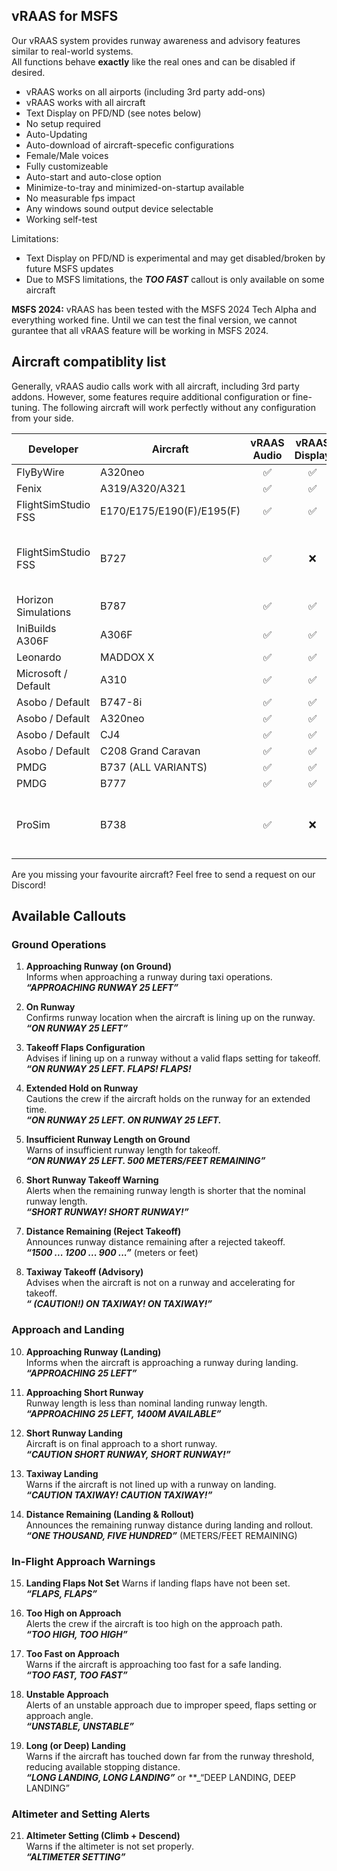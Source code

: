 ## vRAAS for MSFS

Our vRAAS system provides runway awareness and advisory features similar to real-world systems.  
All functions behave **exactly** like the real ones and can be disabled if desired.

- vRAAS works on all airports (including 3rd party add-ons)
- vRAAS works with all aircraft
- Text Display on PFD/ND (see notes below)
- No setup required
- Auto-Updating
- Auto-download of aircraft-specefic configurations
- Female/Male voices
- Fully customizeable
- Auto-start and auto-close option
- Minimize-to-tray and minimized-on-startup available
- No measurable fps impact
- Any windows sound output device selectable
- Working self-test

Limitations:
- Text Display on PFD/ND is experimental and may get disabled/broken by future MSFS updates
- Due to MSFS limitations, the **_TOO FAST_** callout is only available on some aircraft

**MSFS 2024:**
vRAAS has been tested with the MSFS 2024 Tech Alpha and everything worked fine.
Until we can test the final version, we cannot gurantee that all vRAAS feature will be working in MSFS 2024.

## Aircraft compatiblity list

Generally, vRAAS audio calls work with all aircraft, including 3rd party addons.
However, some features require additional configuration or fine-tuning.
The following aircraft will work perfectly without any configuration from your side.

| Developer                 | Aircraft                   	| vRAAS Audio 	| vRAAS Display 	| "TOO FAST" 	| NOTE 	|
|---------------------------|----------------------------|:----------:|:------------:|:----------:|------|
| FlyByWire                   | A320neo                    |      ✅     	|       ✅      	|      ❌     	|      	|
| Fenix                       | A319/A320/A321             |      ✅     	|       ✅      	|      ❌     	|      	|
| FlightSimStudio FSS         | E170/E175/E190(F)/E195(F)  |      ✅     	|       ✅      	|      ✅     	|      	|
| FlightSimStudio FSS         | B727                       |      ✅     	|       ❌      	|      ❌     	|No displays to show vRAAS Text|
| Horizon Simulations         | B787                       |      ✅     	|       ✅      	|      ✅     	|      	|
| IniBuilds A306F             | A306F                      |      ✅     	|       ✅      	|      ❌     	|      	|
| Leonardo                    | MADDOX X                   |      ✅     	|       ✅      	|      ✅     	|      	|
| Microsoft / Default         | A310                       |      ✅     	|       ✅      	|      ❌     	|      	|
| Asobo / Default             | B747-8i                    |      ✅     	|       ✅      	|      ❌     	|      	|
| Asobo / Default             | A320neo                    |      ✅     	|       ✅      	|      ❌     	|      	|
| Asobo / Default             | CJ4                        |      ✅     	|       ✅      	|      ❌     	|      	|
| Asobo / Default             | C208 Grand Caravan         |      ✅     	|       ✅      	|      ❌     	|      	|
| PMDG                        | B737 (ALL VARIANTS)        |      ✅     	|       ✅      	|      ✅     	|      	|
| PMDG                        | B777                       |      ✅     	|       ✅      	|      ✅     	|      	|
| ProSim                      | B738                       |      ✅     	|       ❌      	|      ❌     	|vRAAS cannot access ProSim Display|

Are you missing your favourite aircraft? Feel free to send a request on our Discord!

## Available Callouts

### Ground Operations

1. **Approaching Runway (on Ground)**  
   Informs when approaching a runway during taxi operations.  
   **_“APPROACHING RUNWAY 25 LEFT”_**

2. **On Runway**  
   Confirms runway location when the aircraft is lining up on the runway.  
   **_“ON RUNWAY 25 LEFT”_**

3. **Takeoff Flaps Configuration**  
   Advises if lining up on a runway without a valid flaps setting for takeoff.  
   **_“ON RUNWAY 25 LEFT. FLAPS! FLAPS!_**

4. **Extended Hold on Runway**  
   Cautions the crew if the aircraft holds on the runway for an extended time.  
   **_“ON RUNWAY 25 LEFT. ON RUNWAY 25 LEFT._**

5. **Insufficient Runway Length on Ground**  
   Warns of insufficient runway length for takeoff.   
   **_“ON RUNWAY 25 LEFT. 500 METERS/FEET REMAINING”_**

6. **Short Runway Takeoff Warning**  
   Alerts when the remaining runway length is shorter that the nominal runway length.  
   **_“SHORT RUNWAY! SHORT RUNWAY!”_**

7. **Distance Remaining (Reject Takeoff)**  
   Announces runway distance remaining after a rejected takeoff.  
   **_“1500 ... 1200 ... 900 ...”_** (meters or feet)

8. **Taxiway Takeoff (Advisory)**  
   Advises when the aircraft is not on a runway and accelerating for takeoff.  
   **_“ (CAUTION!) ON TAXIWAY! ON TAXIWAY!”_**
### Approach and Landing

10. **Approaching Runway (Landing)**  
    Informs when the aircraft is approaching a runway during landing.  
    **_“APPROACHING 25 LEFT”_**

11. **Approaching Short Runway**  
    Runway length is less than nominal landing runway length.  
    **_“APPROACHING 25 LEFT, 1400M AVAILABLE”_**

12. **Short Runway Landing**  
    Aircraft is on final approach to a short runway.  
    **_“CAUTION SHORT RUNWAY, SHORT RUNWAY!”_**

13. **Taxiway Landing**  
    Warns if the aircraft is not lined up with a runway on landing.  
    **_“CAUTION TAXIWAY! CAUTION TAXIWAY!”_**

14. **Distance Remaining (Landing & Rollout)**  
    Announces the remaining runway distance during landing and rollout.  
    **_“ONE THOUSAND, FIVE HUNDRED”_** (METERS/FEET REMAINING)

### In-Flight Approach Warnings

15. **Landing Flaps Not Set**
    Warns if landing flaps have not been set.  
    **_“FLAPS, FLAPS”_**

17. **Too High on Approach**  
    Alerts the crew if the aircraft is too high on the approach path.  
    **_“TOO HIGH, TOO HIGH”_**

18. **Too Fast on Approach**  
    Warns if the aircraft is approaching too fast for a safe landing.   
    **_“TOO FAST, TOO FAST”_**

19. **Unstable Approach**  
    Alerts of an unstable approach due to improper speed, flaps setting or approach angle.  
    **_“UNSTABLE, UNSTABLE”_**

20. **Long (or Deep) Landing**  
    Warns if the aircraft has touched down far from the runway threshold, reducing available stopping distance.  
    **_“LONG LANDING, LONG LANDING”_** or **_“DEEP LANDING, DEEP LANDING”

### Altimeter and Setting Alerts

21. **Altimeter Setting (Climb + Descend)**  
    Warns if the altimeter is not set properly.  
    **_“ALTIMETER SETTING”_**
